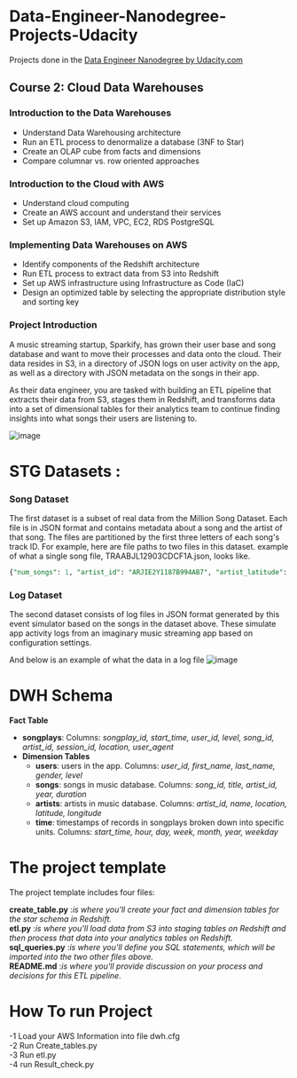 # Data-Engineer-Nanodegree-Projects-Udacity
Projects done in the [Data Engineer Nanodegree by Udacity.com](https://www.udacity.com/course/data-engineer-nanodegree--nd027)

## Course 2: Cloud Data Warehouses
### Introduction to the Data Warehouses
- Understand Data Warehousing architecture
- Run an ETL process to denormalize a database (3NF to Star)
- Create an OLAP cube from facts and dimensions
- Compare columnar vs. row oriented approaches

### Introduction to the Cloud with AWS
- Understand cloud computing
- Create an AWS account and understand their services
- Set up Amazon S3, IAM, VPC, EC2, RDS PostgreSQL

### Implementing Data Warehouses on AWS
- Identify components of the Redshift architecture
- Run ETL process to extract data from S3 into Redshift
- Set up AWS infrastructure using Infrastructure as Code (IaC)
- Design an optimized table by selecting the appropriate distribution style and sorting key


### Project  Introduction 
<pr>
A music streaming startup, Sparkify, has grown their user base and song database and want to move their processes and data onto the cloud. Their data resides in S3, in a directory of JSON logs on user activity on the app, as well as a directory with JSON metadata on the songs in their app.

As their data engineer, you are tasked with building an ETL pipeline that extracts their data from S3, stages them in Redshift, and transforms data into a set of dimensional tables for their analytics team to continue finding insights into what songs their users are listening to.
</pr>

![image](https://user-images.githubusercontent.com/47276503/220912403-e8721f79-310f-423c-82dd-c368663f6f29.png)



# STG Datasets : 

### Song Dataset

The first dataset is a subset of real data from the Million Song Dataset. Each file is in JSON format and contains metadata about a song and the artist of that song. The files are partitioned by the first three letters of each song's track ID. For example, here are file paths to two files in this dataset.
example of what a single song file, TRAABJL12903CDCF1A.json, looks like.

~~~ sql
{"num_songs": 1, "artist_id": "ARJIE2Y1187B994AB7", "artist_latitude": null, "artist_longitude": null, "artist_location": "", "artist_name": "Line Renaud", "song_id": "SOUPIRU12A6D4FA1E1", "title": "Der Kleine Dompfaff", "duration": 152.92036, "year": 0} 
~~~

### Log Dataset
The second dataset consists of log files in JSON format generated by this event simulator based on the songs in the dataset above. These simulate app activity logs from an imaginary music streaming app based on configuration settings.

And below is an example of what the data in a log file 
 ![image](https://user-images.githubusercontent.com/47276503/220912697-993c2d91-0903-4949-bc87-a5a88a35680e.png)




# DWH Schema 

 **Fact Table**
  - **songplays**:  Columns: *songplay_id, start_time, user_id, level, song_id, artist_id, session_id, location, user_agent*
- **Dimension Tables**
  - **users**: users in the app. Columns: *user_id, first_name, last_name, gender, level*
  - **songs**: songs in music database. Columns: *song_id, title, artist_id, year, duration*
  - **artists**: artists in music database. Columns: *artist_id, name, location, latitude, longitude*
  - **time**: timestamps of records in songplays broken down into specific units. Columns: *start_time, hour, day, week, month, year, weekday*

#  The project template
   
The project template includes four files:

 **create_table.py** :*is where you'll create your fact and dimension tables for the star schema in Redshift.* <br>
 **etl.py** :*is where you'll load data from S3 into staging tables on Redshift and then process that data into your analytics tables on Redshift.*  <br>
 **sql_queries.py** :*is where you'll define you SQL statements, which will be imported into the two other files above.* <br>
 **README.md** :*is where you'll provide discussion on your process and decisions for this ETL pipeline.* <br>
  
# How To run Project 

-1 Load your AWS Information into file dwh.cfg <br>
-2 Run Create_tables.py <br>
-3 Run etl.py  <br>
-4 run Result_check.py <br>
